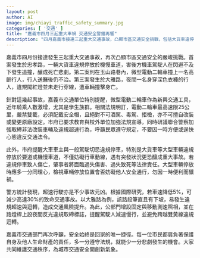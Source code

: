 ```yaml
---
layout: post
author: AI
image: img/chiayi_traffic_safety_summary.jpg
categories: [ '交通' ]
title: "嘉義市四月三起重大車禍 交通安全警鐘再響"
description: "四月嘉義市接連三起重大交通事故，凸顯市區交通安全挑戰，包括大貨車違停、微型電動二輪車肇事及行人夜間違規。交通單位籲市民嚴守法規，強化電動載具教育與違規取締，遏止違規停車與超速風險。警方採用測速照相與標誌提升路段警示，呼籲全民自律，合力守護生活安全。"
---
```

嘉義市四月份接連發生三起重大交通事故，再次凸顯市區交通安全的嚴峻挑戰。首案發生於忠孝路，一輛大貨車違規停放於機慢車道，害後方機車駕駛人在閃避不及下發生追撞，釀成死亡悲劇。第二案則在玉山路巷內，微型電動二輪車撞上一名高齡行人，行人送醫後仍不治。第三案發生於大雅路，夜間一名身穿深色衣褲的行人，違規闖紅燈並未走行穿線，遭車輛撞擊身亡。

針對這幾起事故，嘉義市交通單位特別提醒，微型電動二輪車作為新興交通工具，近年騎乘人數激增，尤其是學生族群。相關法規明訂，電動二輪車最高速限25公里，嚴禁雙載，必須配戴安全帽，且絕對不可酒駕、毒駕、拒檢，亦不可擅自改裝或變更原廠設定。市府已要求教育與校外單位加強法規宣導，同時研議聯合警察加強取締非法改裝車輛及違規超速行為，呼籲民眾遵守規定，不要因一時方便或逞快心態違反交通法令。

此外，市府提醒大車車主與一般駕駛切忌違規停車，特別是大貨車等大型車輛違規停放於要道或機慢車道，不僅妨礙行車動線，遇有突發狀況更恐釀成重大事故。若違規停車致人傷亡，肇事者將面臨過失傷害、過失致死等法律責任。大型車輛停放時應多一分同理心，檢視車輛停放位置會否妨礙他人安全通行，勿因一時便利而釀禍。

警方統計發現，超速行駛亦是不少事故元凶。根據國際研究，若車速降低5%，可減少高達30%的致命交通事故。以大雅路為例，該路段筆直且有下坡，易發生違規超速與迴轉，造成交通風險提升。為此，公部門增設固定與移動測速照相，並在路燈桿上設夜間反光違規取締標誌，提醒駕駛人減速慢行，並避免跨越雙黃線違規迴轉。

嘉義市交通部門再次呼籲，安全始終是回家的唯一捷徑。每一位市民都肩負著保護自身及他人生命財產的責任，多一分遵守法規，就能少一分悲劇發生的機會。大家共同維護交通秩序，為城市交通安全開創新氣象。